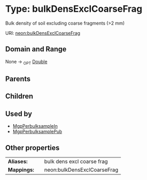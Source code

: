 
# Type: bulkDensExclCoarseFrag


Bulk density of soil excluding coarse fragments (>2 mm)

URI: [neon:bulkDensExclCoarseFrag](https://data.neonscience.org/bulkDensExclCoarseFrag)


## Domain and Range

None ->  <sub>OPT</sub> [Double](types/Double.md)

## Parents


## Children


## Used by

 * [MgpPerbulksampleIn](MgpPerbulksampleIn.md)
 * [MgpPerbulksamplePub](MgpPerbulksamplePub.md)

## Other properties

|  |  |  |
| --- | --- | --- |
| **Aliases:** | | bulk dens excl coarse frag |
| **Mappings:** | | neon:bulkDensExclCoarseFrag |

